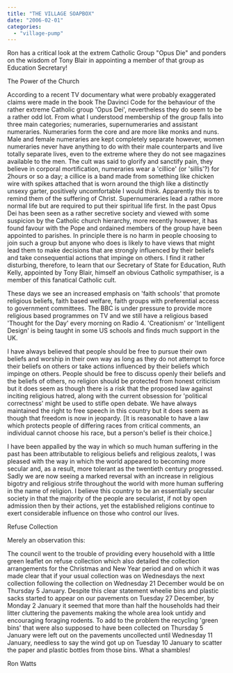 ```yaml
---
title: "THE VILLAGE SOAPBOX"
date: "2006-02-01"
categories: 
  - "village-pump"
---
```


Ron has a critical look at the extrem Catholic Group "Opus Die" and ponders on the wisdom of Tony Blair in appointing a member of that group as Education Secretary!

The Power of the Church

According to a recent TV documentary what were probably exaggerated claims were made in the book The Davinci Code for the behaviour of the rather extreme Catholic group 'Opus Dei', nevertheless they do seem to be a rather odd lot. From what I understood membership of the group falls into three main categories; numeraries, supernumeraries and assistant numeraries. Numeraries form the core and are more like monks and nuns. Male and female numeraries are kept completely separate however, women numeraries never have anything to do with their male counterparts and live totally separate lives, even to the extreme where they do not see magazines available to the men. The cult was said to glorify and sanctify pain, they believe in corporal mortification, numeraries wear a 'cillice' (or 'sillis'?) for 2hours or so a day; a cillice is a band made from something like chicken wire with spikes attached that is worn around the thigh like a distinctly unsexy garter, positively uncomfortable I would think. Apparently this is to remind them of the suffering of Christ. Supernumeraries lead a rather more normal life but are required to put their spiritual life first. In the past Opus Dei has been seen as a rather secretive society and viewed with some suspicion by the Catholic church hierarchy, more recently however, it has found favour with the Pope and ordained members of the group have been appointed to parishes. In principle there is no harm in people choosing to join such a group but anyone who does is likely to have views that might lead them to make decisions that are strongly influenced by their beliefs and take consequential actions that impinge on others. I find it rather disturbing, therefore, to learn that our Secretary of State for Education, Ruth Kelly, appointed by Tony Blair, himself an obvious Catholic sympathiser, is a member of this fanatical Catholic cult.

These days we see an increased emphasis on 'faith schools' that promote religious beliefs, faith based welfare, faith groups with preferential access to government committees. The BBC is under pressure to provide more religious based programmes on TV and we still have a religious based 'Thought for the Day' every morning on Radio 4. 'Creationism' or 'Intelligent Design' is being taught in some US schools and finds much support in the UK.

I have always believed that people should be free to pursue their own beliefs and worship in their own way as long as they do not attempt to force their beliefs on others or take actions influenced by their beliefs which impinge on others. People should be free to discuss openly their beliefs and the beliefs of others, no religion should be protected from honest criticism but it does seem as though there is a risk that the proposed law against inciting religious hatred, along with the current obsession for 'political correctness' might be used to stifle open debate. We have always maintained the right to free speech in this country but it does seem as though that freedom is now in jeopardy. \[It is reasonable to have a law which protects people of differing races from critical comments, an individual cannot choose his race, but a person's belief is their choice.\]

I have been appalled by the way in which so much human suffering in the past has been attributable to religious beliefs and religious zealots, I was pleased with the way in which the world appeared to becoming more secular and, as a result, more tolerant as the twentieth century progressed. Sadly we are now seeing a marked reversal with an increase in religious bigotry and religious strife throughout the world with more human suffering in the name of religion. I believe this country to be an essentially secular society in that the majority of the people are secularist, if not by open admission then by their actions, yet the established religions continue to exert considerable influence on those who control our lives.

Refuse Collection

Merely an observation this:

The council went to the trouble of providing every household with a little green leaflet on refuse collection which also detailed the collection arrangements for the Christmas and New Year period and on which it was made clear that if your usual collection was on Wednesdays the next collection following the collection on Wednesday 21 December would be on Thursday 5 January. Despite this clear statement wheelie bins and plastic sacks started to appear on our pavements on Tuesday 27 December, by Monday 2 January it seemed that more than half the households had their litter cluttering the pavements making the whole area look untidy and encouraging foraging rodents. To add to the problem the recycling 'green bins' that were also supposed to have been collected on Thursday 5 January were left out on the pavements uncollected until Wednesday 11 January, needless to say the wind got up on Tuesday 10 January to scatter the paper and plastic bottles from those bins. What a shambles!

Ron Watts
